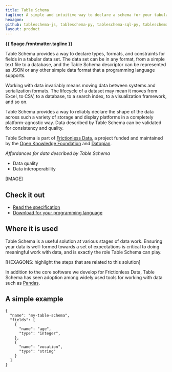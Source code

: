 ```yaml
---
title: Table Schema
tagline: A simple and intuitive way to declare a schema for your tabular data that works with your existing tools.
hexagon: 
github: tableschema-js, tableschema-py, tableschema-sql-py, tableschema-go, tableschema-pandas-py, tableschema-rb, tableschema-java, tableschema-php, TableSchema.jl, tableschema-r, tableschema-bigquery-py, tableschema-clj, tableschema-elasticsearch-py, tableschema-ui, tableschema-spss-py, tableschema-ckan-datastore-py
layout: product
---
```

 
**{{ $page.frontmatter.tagline }}**
 
Table Schema provides a way to declare types, formats, and constraints for fields in a tabular data set. The data set can be in any format, from a simple text file to a database, and the Table Schema descriptor can be represented as JSON or any other simple data format that a programming language supports.
 
Working with data invariably means moving data between systems and serialization formats. The lifecycle of a dataset may mean it moves from Excel, to CSV, to a database, to a search index, to a visualization framework, and so on.
 
Table Schema provides a way to reliably declare the shape of the data across such a variety of storage and display platforms in a completely platform-agnostic way. Data described by Table Schema can be validated for consistency and quality.
 
Table Schema is part of [Frictionless Data](https://frictionlessdata.io), a project funded and maintained by the [Open Knowledge Foundation](https://okfn.org) and [Datopian](https://datopian.com).
 
*Affordances for data described by Table Schema*
 
- Data quality
- Data interoperability
 
[IMAGE]
 
## Check it out
 
- [Read the specification](https://frictionlessdata.io/specs/table-schema/)
- [Download for your programming language](https://github.com/frictionlessdata?utf8=✓&q=tableschema&type=&language=)
 
## Where it is used
 
Table Schema is a useful solution at various stages of data work. Ensuring your data is well-formed towards a set of expectations is critical to doing meaningful work with data, and is exactly the role Table Schema can play.
 
[HEXAGONS: highlight the steps that are related to this solution]
 
In addition to the core software we develop for Frictionless Data, Table Schema has seen adoption among widely used tools for working with data such as [Pandas](https://pandas.pydata.org/pandas-docs/stable/reference/api/pandas.io.json.build_table_schema.html).
 
## A simple example
 
```
{
  "name": "my-table-schema",
  "fields": [
    {
      "name": "age",
      "type": "integer",
    },
    {
      "name": "vocation",
      "type": "string"
    }
  ]
}
```
